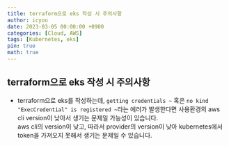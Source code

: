 ```yaml
---
title: terraform으로 eks 작성 시 주의사항
author: icyou
date: 2023-03-05 00:00:00 +0900
categories: [Cloud, AWS]
tags: [Kubernetes, eks]
pin: true
math: true
---
```


## terraform으로 eks 작성 시 주의사항
- terraform으로 eks를 작성하는데, `getting credentials ~` 혹은 `no kind "ExecCredential" is registered ~`라는 에러가 발생한다면 사용환경의 aws cli version이 낮아서 생기는 문제일 가능성이 있습니다.  
aws cli의 version이 낮고, 따라서 provider의 version이 낮아 kubernetes에서 token을 가져오지 못해서 생기는 문제일 수 있습니다.



<br/><br/><br/><br/>
